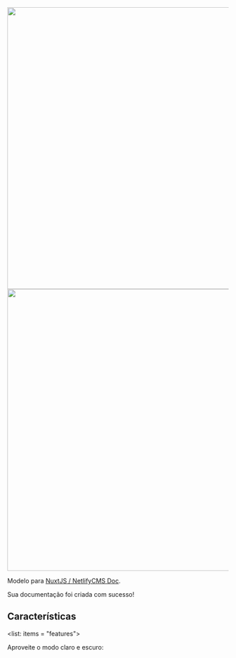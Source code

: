 <img src="/images/logo-light.png" class="light-img" width="1280" height="640" alt="" />
<img src="/images/logo-dark.png" class="dark-img" width="1280" height="640" alt="" />

Modelo para [NuxtJS / NetlifyCMS Doc](https://github.com/MexsonFernandes/nuxt-netlify-doc).

<alert type="sucesso">Sua documentação foi criada com sucesso!</alert>

## Características

<list: items = "features"> </list>

<p class="flex items-center"> Aproveite o modo claro e escuro: &nbsp; <app-color-switcher class="inline-flex ml-2"> </app-color-switcher></p>